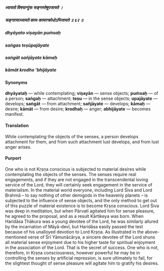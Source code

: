 ##### ध्यायतो विषयान्पुंसः सङ्गस्तेषूपजायते ।
##### सङ्गात्सञ्जायते कामः कामात्क्रोधोऽभिजायते ॥ ६२ ॥

##### dhyāyato viṣayān puṁsaḥ
##### saṅgas teṣūpajāyate
##### saṅgāt sañjāyate kāmaḥ
##### kāmāt krodho ’bhijāyate

#### Synonyms

**dhyāyataḥ** — while contemplating; **viṣayān** — sense objects; **puṁsaḥ** — of a person; **saṅgaḥ** — attachment; **teṣu** — in the sense objects; **upajāyate** — develops; **saṅgāt** — from attachment; **sañjāyate** — develops; **kāmaḥ** — desire; **kāmāt** — from desire; **krodhaḥ** — anger; **abhijāyate** — becomes manifest.

#### Translation

While contemplating the objects of the senses, a person develops attachment for them, and from such attachment lust develops, and from lust anger arises.

#### Purport

One who is not Kṛṣṇa conscious is subjected to material desires while contemplating the objects of the senses. The senses require real engagements, and if they are not engaged in the transcendental loving service of the Lord, they will certainly seek engagement in the service of materialism. In the material world everyone, including Lord Śiva and Lord Brahmā – to say nothing of other demigods in the heavenly planets – is subjected to the influence of sense objects, and the only method to get out of this puzzle of material existence is to become Kṛṣṇa conscious. Lord Śiva was deep in meditation, but when Pārvatī agitated him for sense pleasure, he agreed to the proposal, and as a result Kārtikeya was born. When Haridāsa Ṭhākura was a young devotee of the Lord, he was similarly allured by the incarnation of Māyā-devī, but Haridāsa easily passed the test because of his unalloyed devotion to Lord Kṛṣṇa. As illustrated in the above-mentioned verse of Śrī Yāmunācārya, a sincere devotee of the Lord shuns all material sense enjoyment due to his higher taste for spiritual enjoyment in the association of the Lord. That is the secret of success. One who is not, therefore, in Kṛṣṇa consciousness, however powerful he may be in controlling the senses by artificial repression, is sure ultimately to fail, for the slightest thought of sense pleasure will agitate him to gratify his desires.